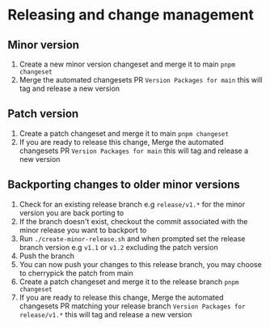 # Releasing and change management

## Minor version

1. Create a new minor version changeset and merge it to main `pnpm changeset`
2. Merge the automated changesets PR `Version Packages for main` this will tag and release a new version

## Patch version

1. Create a patch changeset and merge it to main `pnpm changeset`
2. If you are ready to release this change, Merge the automated changesets PR `Version Packages for main` this will tag and release a new version

## Backporting changes to older minor versions

1. Check for an existing release branch e.g `release/v1.*` for the minor version you are back porting to
2. If the branch doesn't exist, checkout the commit associated with the minor release you want to backport to
3. Run `./create-minor-release.sh` and when prompted set the release branch version e.g `v1.1` or `v1.2` excluding the patch version
4. Push the branch
5. You can now push your changes to this release branch, you may choose to cherrypick the patch from main
6. Create a patch changeset and merge it to the release branch `pnpm changeset`
7. If you are ready to release this change, Merge the automated changesets PR matching your release branch `Version Packages for release/v1.*` this will tag and release a new version
